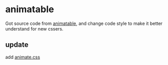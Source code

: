 # animatable

Got source code from [animatable](http://leaverou.github.io/animatable/), and change code style to make it better understand for new cssers.

##  update

add [animate.css](https://github.com/daneden/animate.css)

